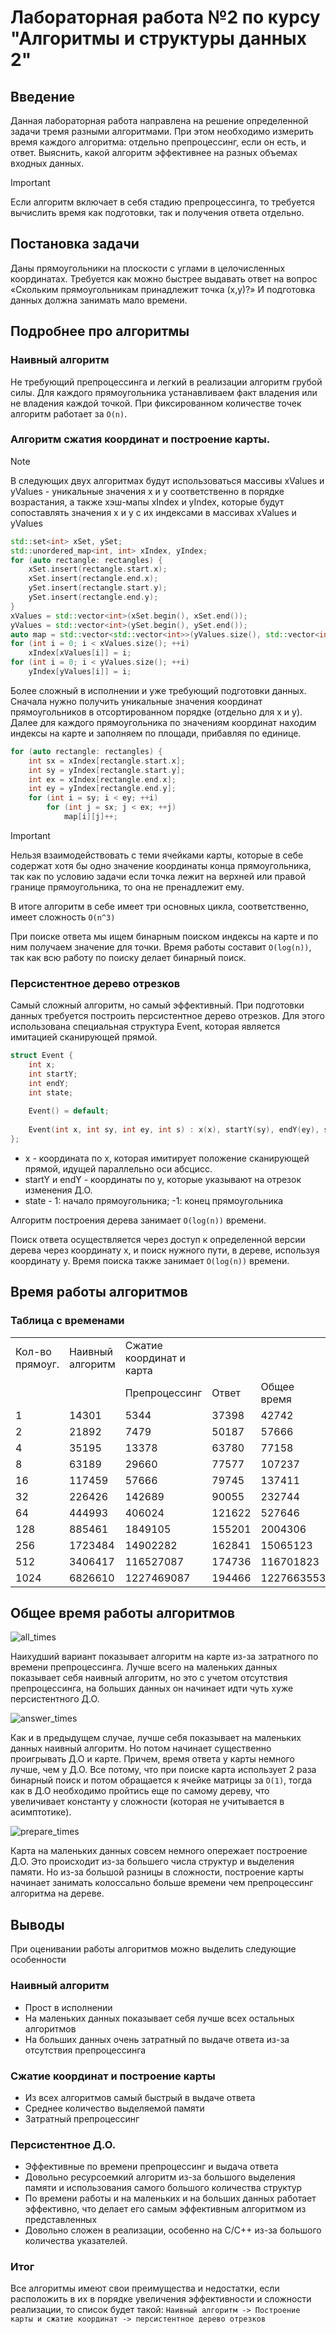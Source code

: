 # Лабораторная работа №2 по курсу "Алгоритмы и структуры данных 2"

## Введение
Данная лабораторная работа направлена на решение определенной задачи тремя разными алгоритмами. При этом необходимо измерить время каждого алгоритма: отдельно препроцессинг, если он есть, и ответ. Выяснить, какой алгоритм эффективнее на разных объемах входных данных.
> [!IMPORTANT]
> Если алгоритм включает в себя стадию препроцессинга, то требуется вычислить время как подготовки, так и получения ответа отдельно.

## Постановка задачи
Даны прямоугольники на плоскости с углами в целочисленных координатах. Требуется как можно быстрее выдавать ответ на вопрос «Скольким прямоугольникам принадлежит точка (x,y)?» И подготовка данных должна занимать мало времени.

## Подробнее про алгоритмы

### Наивный алгоритм
Не требующий препроцессинга и легкий в реализации алгоритм грубой силы. Для каждого прямоугольника устанавливаем факт владения или не владения каждой точкой. При фиксированном количестве точек алгоритм работает за ```O(n)```.

### Алгоритм сжатия координат и построение карты.
>[!NOTE]
>В следующих двух алгоритмах будут использоваться массивы xValues и yValues - уникальные значения x и y соответственно в порядке возрастания, а также хэш-мапы xIndex и yIndex, которые будут сопоставлять значения x и y с их индексами в массивах xValues и yValues

```c++
std::set<int> xSet, ySet;  
std::unordered_map<int, int> xIndex, yIndex;  
for (auto rectangle: rectangles) {  
    xSet.insert(rectangle.start.x);  
    xSet.insert(rectangle.end.x);  
    ySet.insert(rectangle.start.y);  
    ySet.insert(rectangle.end.y);  
}  
xValues = std::vector<int>(xSet.begin(), xSet.end());  
yValues = std::vector<int>(ySet.begin(), ySet.end());  
auto map = std::vector<std::vector<int>>(yValues.size(), std::vector<int>(xValues.size()));  
for (int i = 0; i < xValues.size(); ++i)  
    xIndex[xValues[i]] = i;  
for (int i = 0; i < yValues.size(); ++i)  
    yIndex[yValues[i]] = i;
```

Более сложный в исполнении и уже требующий подготовки данных. Сначала нужно получить уникальные значения координат прямоугольников в отсортированном порядке (отдельно для x и y). Далее для каждого прямоугольника по значениям координат находим индексы на карте и заполняем по площади, прибавляя по единице.
```c++
for (auto rectangle: rectangles) {  
    int sx = xIndex[rectangle.start.x];  
    int sy = yIndex[rectangle.start.y];  
    int ex = xIndex[rectangle.end.x];  
    int ey = yIndex[rectangle.end.y];  
    for (int i = sy; i < ey; ++i)  
        for (int j = sx; j < ex; ++j)  
            map[i][j]++;
```
> [!IMPORTANT]
> Нельзя взаимодействовать с теми ячейками карты, которые в себе содержат хотя бы одно значение координаты конца прямоугольника, так как по условию задачи если точка лежит на верхней или правой границе прямоугольника, то она не пренадлежит ему.

В итоге алгоритм в себе имеет три основных цикла, соответственно, имеет сложность ```O(n^3)```

При поиске ответа мы ищем бинарным поиском индексы на карте и по ним получаем значение для точки. Время работы составит ```O(log(n))```, так как всю работу по поиску делает бинарный поиск.

### Персистентное дерево отрезков
Самый сложный алгоритм, но самый эффективный. При подготовки данных требуется построить персистентное дерево отрезков. Для этого использована специальная структура Event, которая является имитацией сканирующей прямой.
```c++
struct Event {  
    int x;  
    int startY;  
    int endY;  
    int state;  
  
    Event() = default;  
  
    Event(int x, int sy, int ey, int s) : x(x), startY(sy), endY(ey), state(s) {}  
};
```
- x - координата по x, которая имитирует положение сканирующей прямой, идущей параллельно оси абсцисс.
- startY и endY - координаты по y, которые указывают на отрезок изменения Д.О.
- state - 1: начало прямоугольника; -1: конец прямоугольника

Алгоритм построения дерева занимает ```O(log(n))``` времени.

Поиск ответа осуществляется через доступ к определенной версии дерева через координату x, и поиск нужного пути, в дереве, используя координату y. Время поиска также занимает ```O(log(n))``` времени.

## Время работы алгоритмов

### Таблица с временами

|                 |                  |                          |        |             |                               |        |             |
| --------------- | ---------------- | ------------------------ | ------ | ----------- | ----------------------------- | ------ | ----------- |
| Кол-во прямоуг. | Наивный алгоритм | Сжатие координат и карта |        |             | Персистентное дерево отрезков |        |             |
|                 |                  | Препроцессинг            | Ответ  | Общее время | Препроцессинг                 | Ответ  | Общее время |
| 1               | 14301            | 5344                     | 37398  | 42742       | 7169                          | 41083  | 48252       |
| 2               | 21892            | 7479                     | 50187  | 57666       | 10820                         | 59299  | 70119       |
| 4               | 35195            | 13378                    | 63780  | 77158       | 18539                         | 79805  | 98344       |
| 8               | 63189            | 29660                    | 77577  | 107237      | 44360                         | 95314  | 139674      |
| 16              | 117459           | 57666                    | 79745  | 137411      | 94049                         | 122879 | 216928      |
| 32              | 226426           | 142689                   | 90055  | 232744      | 154658                        | 119858 | 274516      |
| 64              | 444993           | 406024                   | 121622 | 527646      | 322030                        | 138671 | 460701      |
| 128             | 885461           | 1849105                  | 155201 | 2004306     | 634639                        | 190720 | 825359      |
| 256             | 1723484          | 14902282                 | 162841 | 15065123    | 1303606                       | 207902 | 1511508     |
| 512             | 3406417          | 116527087                | 174736 | 116701823   | 3379426                       | 226879 | 3606305     |
| 1024            | 6826610          | 1227469087               | 194466 | 1227663553  | 5567250                       | 258441 | 5825691     |

## Общее время работы алгоритмов

![all_times](https://github.com/VladZF/AlgoLab2/blob/master/Graphs/all_times.png)

Наихудший вариант показывает алгоритм на карте из-за затратного по времени препроцессинга. Лучше всего на маленьких данных показывает себя наивный алгоритм, но это с учетом отсутствия препроцессинга, на больших данных он начинает идти чуть хуже персистентного Д.О.

![answer_times](https://github.com/VladZF/AlgoLab2/blob/master/Graphs/answer_times.png)

Как и в предыдущем случае, лучше себя показывает на маленьких данных наивный алгоритм. Но потом начинает существенно проигрывать Д.О и карте. Причем, время ответа у карты немного лучше, чем у Д.О. Все потому, что при поиске карта использует 2 раза бинарный поиск и потом обращается к ячейке матрицы за ```O(1)```, тогда как в Д.О необходимо пройтись еще по самому дереву, что увеличивает константу у сложности (которая не учитывается в асимптотике).

![prepare_times](https://github.com/VladZF/AlgoLab2/blob/master/Graphs/prepare_times.png)

Карта на маленьких данных совсем немного опережает построение Д.О. Это происходит из-за большего числа структур и выделения памяти. Но из-за большой разницы в сложности, построение карты начинает занимать колоссально больше времени чем препроцессинг алгоритма на дереве.

## Выводы
При оценивании работы алгоритмов можно выделить следующие особенности
### Наивный алгоритм
- Прост в исполнении
- На маленьких данных показывает себя лучше всех остальных алгоритмов
- На больших данных очень затратный по выдаче ответа из-за отсутствия препроцессинга
### Сжатие координат и построение карты
- Из всех алгоритмов самый быстрый в выдаче ответа
- Среднее количество выделяемой памяти
- Затратный препроцессинг
### Персистентное Д.О.
- Эффективные по времени препроцессинг и выдача ответа
- Довольно ресурсоемкий алгоритм из-за большого выделения памяти и использования самого большого количества структур
- По времени работы и на маленьких и на больших данных работает эффективно, что делает его самым эффективным алгоритмом из представленных
- Довольно сложен в реализации, особенно на C/C++ из-за большого количества указателей.

### Итог
Все алгоритмы имеют свои преимущества и недостатки, если расположить в их в порядке увеличения эффективности и сложности реализации, то список будет такой:
```Наивный алгоритм -> Построение карты и сжатие координат -> персистентное дерево отрезков```